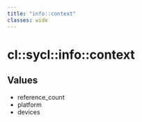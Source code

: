 ```yaml
---
title: "info::context"
classes: wide
---
```


# cl::sycl::info::context

## Values

- reference_count
- platform
- devices
